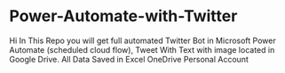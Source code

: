 # Power-Automate-with-Twitter
Hi In This Repo you will get full automated Twitter Bot in Microsoft Power Automate (scheduled cloud flow), Tweet With Text with image located in Google Drive. All Data Saved in Excel OneDrive Personal Account 
